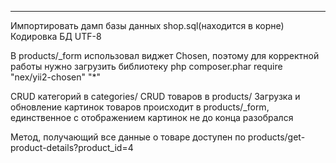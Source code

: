 
------------------------------------------------------------------------------------------------
Импортировать дамп базы данных shop.sql(находится в корне)
Кодировка БД UTF-8

В products/_form использовал виджет Chosen, поэтому для корректной работы нужно загрузить библиотеку
php composer.phar require "nex/yii2-chosen" "*"

CRUD категорий в categories/
CRUD товаров в products/
Загрузка и обновление картинок товаров происходит в products/_form, единственное с отображением
картинок не до конца разобрался


Метод, получающий все данные о товаре доступен по products/get-product-details?product_id=4